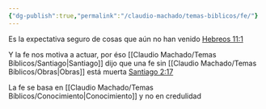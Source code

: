 ```yaml
---
{"dg-publish":true,"permalink":"/claudio-machado/temas-biblicos/fe/"}
---
```



Es la expectativa seguro de cosas que aún no han venido [Hebreos 11:1](https://wol.jw.org/es/wol/b/r4/lp-s/nwtsty/58/11#v=58:11:1)

Y la fe nos motiva a actuar, por éso [[Claudio Machado/Temas Bíblicos/Santiago\|Santiago]] dijo que una fe sin [[Claudio Machado/Temas Bíblicos/Obras\|Obras]] está muerta [Santiago 2:17](https://wol.jw.org/es/wol/bc/r4/lp-s/301974006/0/0)

La fe se basa en [[Claudio Machado/Temas Bíblicos/Conocimiento\|Conocimiento]] y no en credulidad 
